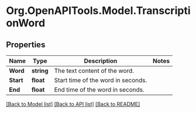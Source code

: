 # Org.OpenAPITools.Model.TranscriptionWord

## Properties

Name | Type | Description | Notes
------------ | ------------- | ------------- | -------------
**Word** | **string** | The text content of the word. | 
**Start** | **float** | Start time of the word in seconds. | 
**End** | **float** | End time of the word in seconds. | 

[[Back to Model list]](../README.md#documentation-for-models) [[Back to API list]](../README.md#documentation-for-api-endpoints) [[Back to README]](../README.md)

